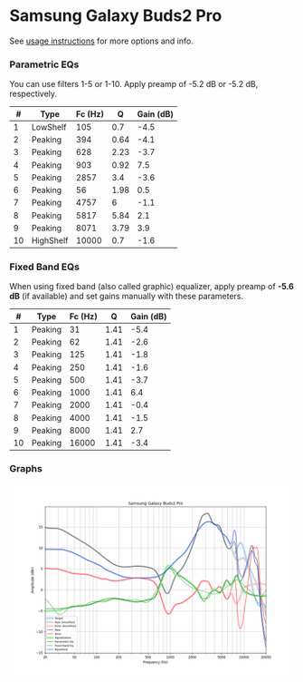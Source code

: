 # Samsung Galaxy Buds2 Pro
See [usage instructions](https://github.com/jaakkopasanen/AutoEq#usage) for more options and info.

### Parametric EQs
You can use filters 1-5 or 1-10. Apply preamp of -5.2 dB or -5.2 dB, respectively.

|   # | Type      |   Fc (Hz) |    Q |   Gain (dB) |
|-----|-----------|-----------|------|-------------|
|   1 | LowShelf  |       105 | 0.7  |        -4.5 |
|   2 | Peaking   |       394 | 0.64 |        -4.1 |
|   3 | Peaking   |       628 | 2.23 |        -3.7 |
|   4 | Peaking   |       903 | 0.92 |         7.5 |
|   5 | Peaking   |      2857 | 3.4  |        -3.6 |
|   6 | Peaking   |        56 | 1.98 |         0.5 |
|   7 | Peaking   |      4757 | 6    |        -1.1 |
|   8 | Peaking   |      5817 | 5.84 |         2.1 |
|   9 | Peaking   |      8071 | 3.79 |         3.9 |
|  10 | HighShelf |     10000 | 0.7  |        -1.6 |

### Fixed Band EQs
When using fixed band (also called graphic) equalizer, apply preamp of **-5.6 dB** (if available) and set gains manually with these parameters.

|   # | Type    |   Fc (Hz) |    Q |   Gain (dB) |
|-----|---------|-----------|------|-------------|
|   1 | Peaking |        31 | 1.41 |        -5.4 |
|   2 | Peaking |        62 | 1.41 |        -2.6 |
|   3 | Peaking |       125 | 1.41 |        -1.8 |
|   4 | Peaking |       250 | 1.41 |        -1.6 |
|   5 | Peaking |       500 | 1.41 |        -3.7 |
|   6 | Peaking |      1000 | 1.41 |         6.4 |
|   7 | Peaking |      2000 | 1.41 |        -0.4 |
|   8 | Peaking |      4000 | 1.41 |        -1.5 |
|   9 | Peaking |      8000 | 1.41 |         2.7 |
|  10 | Peaking |     16000 | 1.41 |        -3.4 |

### Graphs
![](./Samsung%20Galaxy%20Buds2%20Pro.png)

